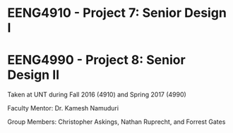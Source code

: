 # EENG4910 - Project 7: Senior Design I
# EENG4990 - Project 8: Senior Design II

Taken at UNT during Fall 2016 (4910) and Spring 2017 (4990)

Faculty Mentor: Dr. Kamesh Namuduri

Group Members: Christopher Askings, Nathan Ruprecht, and Forrest Gates
